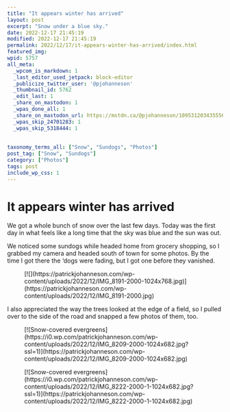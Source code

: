 ```yaml
---
title: "It appears winter has arrived"
layout: post
excerpt: "Snow under a blue sky."
date: 2022-12-17 21:45:19
modified: 2022-12-17 21:45:19
permalink: 2022/12/17/it-appears-winter-has-arrived/index.html
featured_img: 
wpid: 5757
all_meta: 
  _wpcom_is_markdown: 1
  _last_editor_used_jetpack: block-editor
  _publicize_twitter_user: '@pjohanneson'
  _thumbnail_id: 5762
  _edit_last: 1
  _share_on_mastodon: 1
  _wpas_done_all: 1
  _share_on_mastodon_url: https://mstdn.ca/@pjohanneson/109531203435556041
  _wpas_skip_24701283: 1
  _wpas_skip_5318444: 1
  
  
taxonomy_terms_all: ["Snow", "Sundogs", "Photos"]
post_tag: ["Snow", "Sundogs"]
category: ["Photos"]
tags: post
include_wp_css: 1
---
```


# It appears winter has arrived

We got a whole bunch of snow over the last few days. Today was the first day in what feels like a long time that the sky was blue and the sun was out.

We noticed some sundogs while headed home from grocery shopping, so I grabbed my camera and headed south of town for some photos. By the time I got there the ‘dogs were fading, but I got one before they vanished.

<figure class="wp-block-image size-large">[![](https://patrickjohanneson.com/wp-content/uploads/2022/12/IMG_8191-2000-1024x768.jpg)](https://patrickjohanneson.com/wp-content/uploads/2022/12/IMG_8191-2000.jpg)</figure>I also appreciated the way the trees looked at the edge of a field, so I pulled over to the side of the road and snapped a few photos of them, too.

<div class="wp-block-jetpack-tiled-gallery aligncenter is-style-rectangular"><div class="tiled-gallery__gallery"><div class="tiled-gallery__row"><div class="tiled-gallery__col" style="flex-basis:50.00000%"><figure class="tiled-gallery__item">[![Snow-covered evergreens](https://i0.wp.com/patrickjohanneson.com/wp-content/uploads/2022/12/IMG_8209-2000-1024x682.jpg?ssl=1)](https://patrickjohanneson.com/wp-content/uploads/2022/12/IMG_8209-2000-1024x682.jpg)</figure></div><div class="tiled-gallery__col" style="flex-basis:50.00000%"><figure class="tiled-gallery__item">[![Snow-covered evergreens](https://i0.wp.com/patrickjohanneson.com/wp-content/uploads/2022/12/IMG_8222-2000-1-1024x682.jpg?ssl=1)](https://patrickjohanneson.com/wp-content/uploads/2022/12/IMG_8222-2000-1-1024x682.jpg)</figure></div></div></div></div>